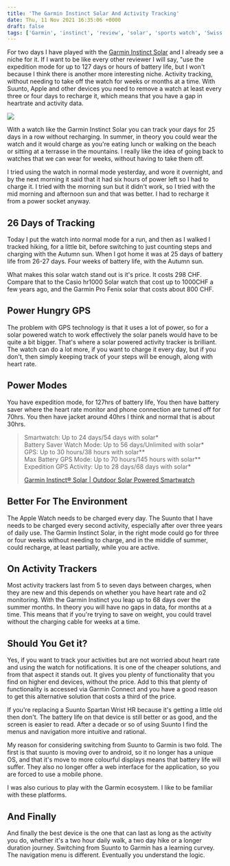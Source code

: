 ```yaml
---
title: 'The Garmin Instinct Solar And Activity Tracking'
date: Thu, 11 Nov 2021 16:35:06 +0000
draft: false
tags: ['Garmin', 'instinct', 'review', 'solar', 'sports watch', 'Swiss walks']
---
```


For two days I have played with the [Garmin Instinct Solar](https://www.garmin.com/en-US/p/679335/pn/010-02293-11) and I already see a niche for it. If I want to be like every other reviewer I will say, "use the expedition mode for up to 127 days or hours of battery life, but I won't because I think there is another more interesting niche. Activity tracking, without needing to take off the watch for weeks or months at a time. With Suunto, Apple and other devices you need to remove a watch at least every three or four days to recharge it, which means that you have a gap in heartrate and activity data.

[![](https://www.main-vision.com/richard/blog/wp-content/uploads/2021/11/img_1752-768x1024.jpg)](https://www.main-vision.com/richard/blog/wp-content/uploads/2021/11/img_1752-scaled.jpg)

With a watch like the Garmin Instinct Solar you can track your days for 25 days in a row without recharging. In summer, in theory you could wear the watch and it would charge as you're eating lunch or walking on the beach or sitting at a terrasse in the mountains. I really like the idea of going back to watches that we can wear for weeks, without having to take them off.

I tried using the watch in normal mode yesterday, and wore it overnight, and by the next morning it said that it had six hours of power left so I had to charge it. I tried with the morning sun but it didn't work, so I tried with the mid morning and afternoon sun and that was better. I had to recharge it from a power socket anyway.

26 Days of Tracking
-------------------

Today I put the watch into normal mode for a run, and then as I walked I tracked hiking, for a little bit, before switching to just counting steps and charging with the Autumn sun. When I got home it was at 25 days of battery life from 26-27 days. Four weeks of battery life, with the Autumn sun.

What makes this solar watch stand out is it's price. It costs 298 CHF. Compare that to the Casio hr1000 Solar watch that cost up to 1000CHF a few years ago, and the Garmin Pro Fenix solar that costs about 800 CHF.

Power Hungry GPS
----------------

The problem with GPS technology is that it uses a lot of power, so for a solar powered watch to work effectively the solar panels would have to be quite a bit bigger. That's where a solar powered activity tracker is brilliant. The watch can do a lot more, if you want to charge it every day, but if you don't, then simply keeping track of your steps will be enough, along with heart rate.

Power Modes
-----------

You have expedition mode, for 127hrs of battery life, You then have battery saver where the heart rate monitor and phone connection are turned off for 70hrs. You then have jacket around 40hrs I think and normal that is about 30hrs.

> Smartwatch: Up to 24 days/54 days with solar\*  
> Battery Saver Watch Mode: Up to 56 days/Unlimited with solar\*  
> GPS: Up to 30 hours/38 hours with solar\*\*  
> Max Battery GPS Mode: Up to 70 hours/145 hours with solar\*\*  
> Expedition GPS Activity: Up to 28 days/68 days with solar\*
> 
> [Garmin Instinct® Solar | Outdoor Solar Powered Smartwatch](https://www.garmin.com/en-US/p/679335/pn/010-02293-11#specs)

Better For The Environment
--------------------------

The Apple Watch needs to be charged every day. The Suunto that I have needs to be charged every second activity, especially after over three years of daily use. The Garmin Instinct Solar, in the right mode could go for three or four weeks without needing to charge, and in the middle of summer, could recharge, at least partially, while you are active.

On Activity Trackers
--------------------

Most activity trackers last from 5 to seven days between charges, when they are new and this depends on whether you have heart rate and o2 monitoring. With the Garmin Instinct you leap up to 68 days over the summer months. In theory you will have no gaps in data, for months at a time. This means that if you're trying to save on weight, you could travel without the charging cable for weeks at a time.

Should You Get it?
------------------

Yes, if you want to track your activities but are not worried about heart rate and using the watch for notifications. It is one of the cheaper solutions, and from that aspect it stands out. It gives you plenty of functionality that you find on higher end devices, without the price. Add to this that plenty of functionality is accessed via Garmin Connect and you have a good reason to get this alternative solution that costs a third of the price.

If you're replacing a Suunto Spartan Wrist HR because it's getting a little old then don't. The battery life on that device is still better or as good, and the screen is easier to read. After a decade or so of using Suunto I find the menus and navigation more intuitive and rational.

My reason for considering switching from Suunto to Garmin is two fold. The first is that suunto is moving over to android, so it no longer has a unique OS, and that it's move to more colourful displays means that battery life will suffer. They also no longer offer a web interface for the application, so you are forced to use a mobile phone.

I was also curious to play with the Garmin ecosystem. I like to be familiar with these platforms.

And Finally
-----------

And finally the best device is the one that can last as long as the activity you do, whether it's a two hour daily walk, a two day hike or a longer duration journey. Switching from Suunto to Garmin has a learning curvey. The navigation menu is different. Eventually you understand the logic.